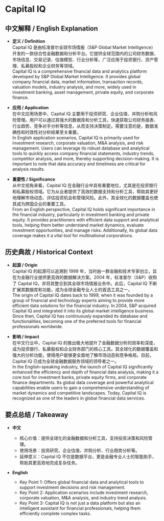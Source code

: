 # Capital IQ

## 中文解释 / English Explanation

* **定义 / Definition**  
  Capital IQ 是由标准普尔全球市场情报（S&P Global Market Intelligence）开发的一款综合性金融数据和分析平台。它提供全球范围内的公司财务数据、市场信息、交易记录、估值模型、行业分析等，广泛应用于投资银行、资产管理、私募股权和企业财务等领域。  
  Capital IQ is a comprehensive financial data and analytics platform developed by S&P Global Market Intelligence. It provides global company financial data, market information, transaction records, valuation models, industry analysis, and more, widely used in investment banking, asset management, private equity, and corporate finance.

* **应用 / Application**  
  在中文应用场景中，Capital IQ 主要用于投资研究、企业估值、并购分析和风险管理。用户可以通过其强大的数据库和分析工具，快速获取公司财务报表、行业趋势、竞争对手分析等信息，从而支持决策制定。需要注意的是，数据准确性和时效性对分析结果至关重要。  
  In English application scenarios, Capital IQ is primarily used for investment research, corporate valuation, M&A analysis, and risk management. Users can leverage its robust database and analytical tools to quickly access company financial statements, industry trends, competitor analysis, and more, thereby supporting decision-making. It is important to note that data accuracy and timeliness are critical for analysis results.

* **重要性 / Significance**  
  从中文视角来看，Capital IQ 在金融行业中具有重要地位，尤其是在投资银行和私募股权领域。它为从业者提供了高效的数据支持和分析工具，帮助其更好地理解市场动态、评估投资机会和管理风险。此外，其全球化的数据覆盖也使其成为跨国企业的重要工具。  
  From an English perspective, Capital IQ holds significant importance in the financial industry, particularly in investment banking and private equity. It provides practitioners with efficient data support and analytical tools, helping them better understand market dynamics, evaluate investment opportunities, and manage risks. Additionally, its global data coverage makes it a vital tool for multinational corporations.

## 历史典故 / Historical Context

* **起源 / Origin**  
  Capital IQ 的起源可以追溯到 1999 年，当时由一群金融和技术专家创立，旨在为金融行业提供更高效的数据解决方案。2004 年，标准普尔（S&P）收购了 Capital IQ，并将其整合到其全球市场情报业务中。此后，Capital IQ 不断扩展其数据库和功能，成为全球金融专业人士的首选工具之一。  
  The origin of Capital IQ dates back to 1999, when it was founded by a group of financial and technology experts aiming to provide more efficient data solutions for the financial industry. In 2004, S&P acquired Capital IQ and integrated it into its global market intelligence business. Since then, Capital IQ has continuously expanded its database and functionalities, becoming one of the preferred tools for financial professionals worldwide.

* **影响 / Impact**  
  在中文行业中，Capital IQ 的推出极大地提升了金融数据分析的效率和深度，成为投资银行、私募股权和企业财务部门的核心工具。其全球化的数据覆盖和强大的分析功能，使得用户能够更全面地了解市场动态和竞争格局。目前，Capital IQ 已成为全球金融数据服务领域的领导者之一。  
  In the English-speaking industry, the launch of Capital IQ significantly enhanced the efficiency and depth of financial data analysis, making it a core tool for investment banks, private equity firms, and corporate finance departments. Its global data coverage and powerful analytical capabilities enable users to gain a comprehensive understanding of market dynamics and competitive landscapes. Today, Capital IQ is recognized as one of the leaders in global financial data services.

## 要点总结 / Takeaway

* **中文**  
  - 核心价值：提供全球化的金融数据和分析工具，支持投资决策和风险管理。  
  - 使用场景：投资研究、企业估值、并购分析、行业趋势分析等。  
  - 延伸意义：Capital IQ 不仅是数据平台，更是金融专业人士的智能助手，帮助其更高效地完成复杂任务。  

* **English**  
  - Key Point 1: Offers global financial data and analytical tools to support investment decisions and risk management.  
  - Key Point 2: Application scenarios include investment research, corporate valuation, M&A analysis, and industry trend analysis.  
  - Key Point 3: Capital IQ is not just a data platform but also an intelligent assistant for financial professionals, helping them efficiently complete complex tasks.
